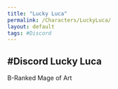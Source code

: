 ```yaml
---
title: "Lucky Luca"
permalink: /Characters/LuckyLuca/
layout: default
tags: #Discord
---
```

#Discord
Lucky Luca
---
B-Ranked Mage of Art